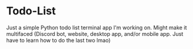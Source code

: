# Todo-List

Just a simple Python todo list terminal app I'm working on. Might make it multifaced (Discord bot, website, desktop app, and/or mobile app. Just have to learn how to do the last two lmao)
